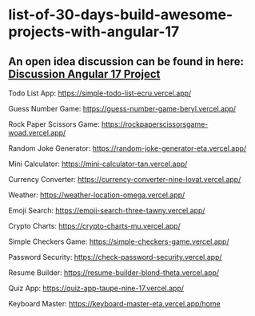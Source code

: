 # list-of-30-days-build-awesome-projects-with-angular-17

## An open idea discussion can be found in here: [Discussion Angular 17 Project](https://github.com/daviddprtma/list-of-30-days-build-awesome-projects-with-angular-17/discussions)

Todo List App: https://simple-todo-list-ecru.vercel.app/

Guess Number Game: https://guess-number-game-beryl.vercel.app/

Rock Paper Scissors Game: https://rockpaperscissorsgame-woad.vercel.app/

Random Joke Generator: https://random-joke-generator-eta.vercel.app/

Mini Calculator: https://mini-calculator-tan.vercel.app/

Currency Converter: https://currency-converter-nine-lovat.vercel.app/

Weather: https://weather-location-omega.vercel.app/

Emoji Search: https://emoji-search-three-tawny.vercel.app/

Crypto Charts: https://crypto-charts-mu.vercel.app/

Simple Checkers Game: https://simple-checkers-game.vercel.app/

Password Security: https://check-password-security.vercel.app/

Resume Builder: https://resume-builder-blond-theta.vercel.app/

Quiz App: https://quiz-app-taupe-nine-17.vercel.app/

Keyboard Master: https://keyboard-master-eta.vercel.app/home

